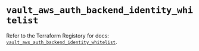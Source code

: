 # `vault_aws_auth_backend_identity_whitelist`

Refer to the Terraform Registory for docs: [`vault_aws_auth_backend_identity_whitelist`](https://registry.terraform.io/providers/hashicorp/vault/3.20.0/docs/resources/aws_auth_backend_identity_whitelist).
